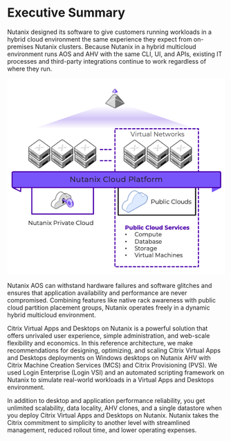 # Executive Summary

Nutanix designed its software to give customers running workloads in a hybrid cloud environment the same experience they expect from on-premises Nutanix clusters. Because Nutanix in a hybrid multicloud environment runs AOS and AHV with the same CLI, UI, and APIs, existing IT processes and third-party integrations continue to work regardless of where they run.

![Overview of the Nutanix Hybrid Multicloud Software](../images/RA-2022-Citrix_Virtual_Apps_and_Desktops_Windows_Desktops_on_vSphere_image01.png "Overview of the Nutanix Hybrid Multicloud Software")

Nutanix AOS can withstand hardware failures and software glitches and ensures that application availability and performance are never compromised. Combining features like native rack awareness with public cloud partition placement groups, Nutanix operates freely in a dynamic hybrid multicloud environment.

Citrix Virtual Apps and Desktops on Nutanix is a powerful solution that offers unrivaled user experience, simple administration, and web-scale flexibility and economics. In this reference architecture, we make recommendations for designing, optimizing, and scaling Citrix Virtual Apps and Desktops deployments on Windows desktops on Nutanix AHV with Citrix Machine Creation Services (MCS) and Citrix Provisioning (PVS). We used Login Enterprise (Login VSI) and an automated scripting framework on Nutanix to simulate real-world workloads in a Virtual Apps and Desktops environment.

In addition to desktop and application performance reliability, you get unlimited scalability, data locality, AHV clones, and a single datastore when you deploy Citrix Virtual Apps and Desktops on Nutanix. Nutanix takes the Citrix commitment to simplicity to another level with streamlined management, reduced rollout time, and lower operating expenses.